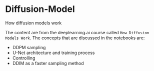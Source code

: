 # Diffusion-Model
How diffusion models work

The content are from the deeplearning.ai course called `How Diffusion Models Work`. The concepts that are discussed in the notebooks are:
- DDPM sampling
- U-Net architecture and training process
- Controlling
- DDIM as a faster sampling method
